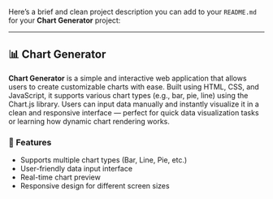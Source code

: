 Here’s a brief and clean project description you can add to your `README.md` for your **Chart Generator** project:

---

## 📊 Chart Generator

**Chart Generator** is a simple and interactive web application that allows users to create customizable charts with ease. Built using HTML, CSS, and JavaScript, it supports various chart types (e.g., bar, pie, line) using the Chart.js library. Users can input data manually and instantly visualize it in a clean and responsive interface — perfect for quick data visualization tasks or learning how dynamic chart rendering works.

### 🔧 Features
- Supports multiple chart types (Bar, Line, Pie, etc.)
- User-friendly data input interface
- Real-time chart preview
- Responsive design for different screen sizes
